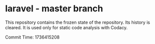# laravel - master branch

This repository contains the frozen state of the repository.
Its history is cleared. It is used only for static code
analysis with Codacy.

Commit Time: 1736415208